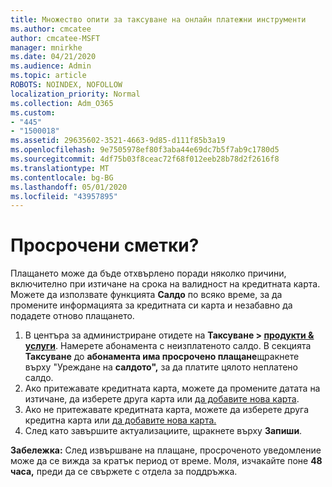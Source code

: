 ```yaml
---
title: Множество опити за таксуване на онлайн платежни инструменти
ms.author: cmcatee
author: cmcatee-MSFT
manager: mnirkhe
ms.date: 04/21/2020
ms.audience: Admin
ms.topic: article
ROBOTS: NOINDEX, NOFOLLOW
localization_priority: Normal
ms.collection: Adm_O365
ms.custom:
- "445"
- "1500018"
ms.assetid: 29635602-3521-4663-9d85-d111f85b3a19
ms.openlocfilehash: 9e7505978ef80f3aba44e69dc7b5f7ab9c1780d5
ms.sourcegitcommit: 4df75b03f8ceac72f68f012eeb28b78d2f2616f8
ms.translationtype: MT
ms.contentlocale: bg-BG
ms.lasthandoff: 05/01/2020
ms.locfileid: "43957895"
---
```

# <a name="past-due-account"></a>Просрочени сметки?

Плащането може да бъде отхвърлено поради няколко причини, включително при изтичане на срока на валидност на кредитната карта. Можете да използвате функцията **Салдо** по всяко време, за да промените информацията за кредитната си карта и незабавно да подадете отново плащането.

1. В центъра за администриране отидете на **Таксуване > [продукти & услуги](https://go.microsoft.com/fwlink/p/?linkid=842054)**.
Намерете абонамента с неизплатеното салдо. В секцията **Таксуване** до **абонамента има просрочено плащане**щракнете върху "Уреждане на **салдото",** за да платите цялото неплатено салдо.
2. Ако притежавате кредитната карта, можете да промените датата на изтичане, да изберете друга карта или [да добавите нова карта](https://docs.microsoft.com/microsoft-365/commerce/billing-and-payments/add-update-or-remove-credit-card-or-bank-account?view=o365-worldwide).
3. Ако не притежавате кредитната карта, можете да изберете друга кредитна карта или [да добавите нова карта.](https://docs.microsoft.com/microsoft-365/commerce/billing-and-payments/add-update-or-remove-credit-card-or-bank-account?view=o365-worldwide)
4. След като завършите актуализациите, щракнете върху **Запиши**.

**Забележка:** След извършване на плащане, просроченото уведомление може да се вижда за кратък период от време. Моля, изчакайте поне **48 часа,** преди да се свържете с отдела за поддръжка.
